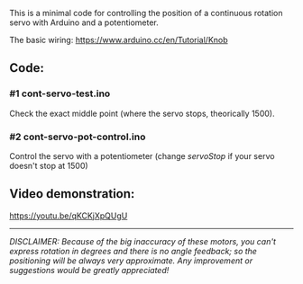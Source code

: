 This is a minimal code for controlling the position of a continuous rotation servo with Arduino and a potentiometer.

The basic wiring: https://www.arduino.cc/en/Tutorial/Knob

## Code:

### #1 cont-servo-test.ino
Check the exact middle point (where the servo stops, theorically 1500).

### #2 cont-servo-pot-control.ino
Control the servo with a potentiometer (change *servoStop* if your servo doesn't stop at 1500)

## Video demonstration:

 https://youtu.be/qKCKjXpQUgU

------------

*DISCLAIMER: Because of the big inaccuracy of these motors, you can't express rotation in degrees and there is no angle feedback; so the positioning will be always very approximate. Any improvement or suggestions would be greatly appreciated!*